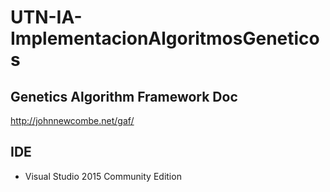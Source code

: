 # UTN-IA-ImplementacionAlgoritmosGeneticos

## Genetics Algorithm Framework Doc
http://johnnewcombe.net/gaf/

## IDE
- Visual Studio 2015 Community Edition 